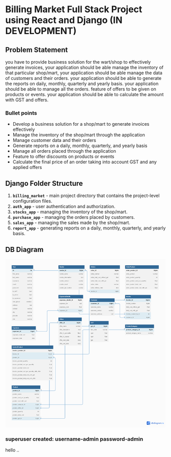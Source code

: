 # Billing Market Full Stack Project using React and Django (IN DEVELOPMENT)

## Problem Statement
you have to provide business solution for the wart/shop to effectively generate invoices, your application should be able manage the inventory of that particular shop/mart, your application should be able manage the data of customers and their orders. your application should be able to generate the reports on daily, monthly, quarterly and yearly basis. your application should be able to manage all the orders. feature of offers to be given on products or events. your application should be able to calculate the amount with GST and offers.

### Bullet points
- Develop a business solution for a shop/mart to generate invoices effectively
- Manage the inventory of the shop/mart through the application
- Manage customer data and their orders
- Generate reports on a daily, monthly, quarterly, and yearly basis
- Manage all orders placed through the application
- Feature to offer discounts on products or events
- Calculate the final price of an order taking into account GST and any applied offers

## Django Folder Structure 

1. **`billing_market`** -  main project directory that contains the project-level configuration files.
2. **`auth_app`** - user authentication and authorization.
3. **`stocks_app`** - managing the inventory of the shop/mart.
4. **`purchase_app`** - managing the orders placed by customers.
5. **`sales_app`** - managing the sales made by the shop/mart.
6. **`report_app`** - generating reports on a daily, monthly, quarterly, and yearly basis.

## DB Diagram

 ![db diagram](/billing_market_frontend/public/dbdiagram.png)

### superuser created: username-admin password-admin
hello ..